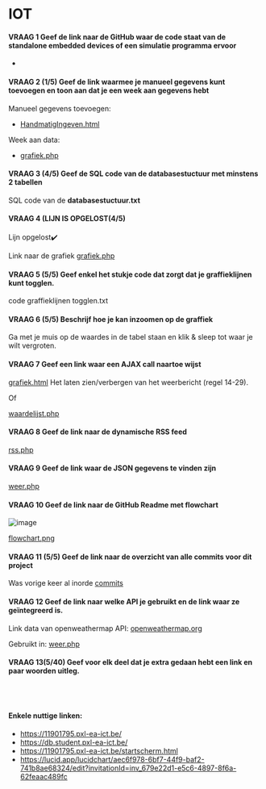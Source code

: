 # IOT

#### VRAAG 1 Geef de link naar de GitHub waar de code staat van de standalone embedded devices of een simulatie programma ervoor
- 
	
#### VRAAG 2 (1/5) Geef de link waarmee je manueel gegevens kunt toevoegen en toon aan dat je een week aan gegevens hebt

Manueel gegevens toevoegen: 
- [HandmatigIngeven.html](https://11901795.pxl-ea-ict.be/HandmatigIngeven.html )

Week aan data:
- [grafiek.php](https://11901795.pxl-ea-ict.be/grafiek.php) 

#### VRAAG 3 (4/5) Geef de SQL code van de databasestuctuur met minstens 2 tabellen
SQL code van de **databasestuctuur.txt**

#### VRAAG 4 (LIJN IS OPGELOST(4/5) 
Lijn opgelost:heavy_check_mark:

Link naar de grafiek
[grafiek.php](https://11901795.pxl-ea-ict.be/grafiek.php)  

#### VRAAG 5 (5/5) Geef enkel het stukje code dat zorgt dat je graffieklijnen kunt togglen.
code graffieklijnen togglen.txt

#### VRAAG 6 (5/5) Beschrijf hoe je kan inzoomen op de graffiek
Ga met je muis op de waardes in de tabel staan en klik & sleep tot waar je wilt vergroten.

#### VRAAG 7 Geef een link waar een AJAX call naartoe wijst
[grafiek.html](https://11901795.pxl-ea-ict.be/grafiek.html)  Het laten zien/verbergen van het weerbericht (regel 14-29).

Of 

[waardelijst.php](https://11901795.pxl-ea-ict.be/waardelijst.php)
	
#### VRAAG 8 Geef de link naar de dynamische RSS feed
[rss.php](https://11901795.pxl-ea-ict.be/rss.php)

#### VRAAG 9 Geef de link waar de JSON gegevens te vinden zijn
[weer.php](https://11901795.pxl-ea-ict.be/weer.php) 

#### VRAAG 10 Geef de link naar de GitHub Readme met flowchart
![image](https://user-images.githubusercontent.com/56915241/185166121-58bdca6d-09e5-4e53-b4b1-fa0101e728f6.png)

[flowchart.png](https://github.com/GijsJackersPXL/IOT/blob/main/flowchart.png)

#### VRAAG 11 (5/5) Geef de link naar de overzicht van alle commits voor dit project
Was vorige keer al inorde
[commits](https://github.com/GijsJackersPXL/IOT/commits/main)

#### VRAAG 12 Geef de link naar welke API je gebruikt en de link waar ze geïntegreerd is.
Link  data van openweathermap API: [openweathermap.org](https://api.openweathermap.org/data/2.5/weather?q=Tessenderlo&appid=b88e8a4d3b3a06798583071cab85454c&units=metric) 
		
Gebruikt in: [weer.php](https://11901795.pxl-ea-ict.be/weer.php)

#### VRAAG 13(5/40) Geef voor elk deel dat je extra gedaan hebt een link en paar woorden uitleg.

<br><br>

#### Enkele nuttige linken: 

- https://11901795.pxl-ea-ict.be/
- https://db.student.pxl-ea-ict.be/
- https://11901795.pxl-ea-ict.be/startscherm.html
- https://lucid.app/lucidchart/aec6f978-6bf7-44f9-baf2-741b8ae68324/edit?invitationId=inv_679e22d1-e5c6-4897-8f6a-62feaac489fc

